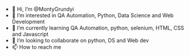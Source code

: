- 👋 Hi, I’m @MontyGrundyi
- 👀 I’m interested in QA Automation, Python, Data Science and Web Development
- 🌱 I’m currently learning QA Automation, python, selenium, HTML, CSS and Javascript
- 💞️ I’m looking to collaborate on python, DS and Web dev
- 📫 How to reach me 

<!---
MontyGrundyi/MontyGrundyi is a ✨ special ✨ repository because its `README.md` (this file) appears on your GitHub profile.
You can click the Preview link to take a look at your changes.
--->
